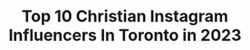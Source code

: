 ---
title: Top 10 Christian Instagram Influencers In Toronto in 2023
description: >-
  Find top christian Instagram influencers in Toronto in 2023. Most popular hashtags: #toronto #minimalism #ad.
platform: Instagram
hits: 9
text_top: Discover the top-rated Instagram influencers on inBeat.
text_bottom: Our platform aggregates 9 Instagram influencers like this in Toronto, Canada for you to pitch.
profiles:
  - username: "kisungkoh"
    fullname: >-
      kisung Koh
    bio: >-
      고기성/Koh,Christian,Toronto🇨🇦 from Seoul🇰🇷 ,nature,animallover,painter/ \<•>. /inquiry : kohkikoh@gmail.com
    location: "Canada"
    followers: 12102
    engagement: 486
    commentsToLikes: 0.019669
    id: ck134ijbawlig0i19c5l32vrm
    verified: false
    hashtags: "#wip, #tbt, #owl, #kisungkoh"
  - username: "akeel.music"
    fullname: >-
      Akeel
    bio: >-
      #Toronto | #LA #Christian GOLD Certified Creds:TreySongz|ToniBraxton|Ty$|SwaeLee|Jeremih|KidInk|Bas|Dreezy|LOONY+ 🎹 for Daniel Caesar ✍🏾️ to Babyface
    location: "Canada"
    followers: 5768
    engagement: 336
    commentsToLikes: 0.120855
    id: ck0tutj6w8lg30i19ctm5xdon
    verified: false
    hashtags: "#14, #joyride, #behindtheboards, #defjam"
  - username: "crazyplantguy"
    fullname: >-
      Christian 🤪🌿🧔🏻
    bio: >-
      Just a #crazyplantguy who loves plants. 🌿 Everyone should have at least☝🏼plant 🎥 IG Stories For Daily Vlogs 📷 ©️2018-2020 Crazy Plant Guy 📍Toronto 🇨🇦
    location: "Canada"
    followers: 138524
    engagement: 432
    commentsToLikes: 0.029744
    id: ck14h91hw95750i19hy157enp
    verified: false
    hashtags: "#urbanjungle, #houseplantclub, #greenthumb, #plantsofinstagram"
  - username: "ruth_arul"
    fullname: >-
      Ruth Aruliah
    bio: >-
      Christ First | Toronto | Romans 12:21
    location: "Canada"
    followers: 9659
    engagement: 2599
    commentsToLikes: 0.016494
    id: ckap9mgd6src20i78zufn1hvr
    verified: false
    hashtags: "#tiktok, #tamil, #southasian, #comedy"
  - username: "sneakertalkca"
    fullname: >-
      Christian Cantelon ✪
    bio: >-
      Sneaker, Steetwear & Travel Vlogger on YouTube 📍Based in Toronto, Canada Sneaker Page ➡️ @sneakertalk365
    location: "Canada"
    followers: 36366
    engagement: 239
    commentsToLikes: 0.038199
    id: ck6tr4rlbwxc40j712p3elo58
    verified: false
    hashtags: "#ootd, #sneakerhead, #jordan1mid, #adidas"
  - username: "afiya.francisco"
    fullname: >-
      Style Advisor | Everyday Looks
    bio: >-
      @thestylehouse #FridayFive Beauty in Action - style | life | wellness Toronto
    location: "Canada"
    followers: 10455
    engagement: 190
    commentsToLikes: 0.167329
    id: ck55mvmr24xa30i115utdot6t
    verified: false
    hashtags: "#ad, #clubquarantine, #ittakesavillage, #fridayfive"
  - username: "styleapotheca"
    fullname: >-
      Christina | minimal life+style
    bio: >-
      low buy & minimalism 🍃 debt free journey 💸 reformed shopaholic 🛍 #youtube 38K+📺 #toronto📍 pharmacist too🌿 carolyn@platformmedia.ca📧 LATEST VIDEO↡
    location: "Canada"
    followers: 51276
    engagement: 230
    commentsToLikes: 0.039426
    id: ck0vvj58gpdek0i1950s7jycu
    verified: false
    hashtags: "#lowbuy, #minimalism, #budgetingtips, #mindfulspending"
  - username: "itsaketovibe"
    fullname: >-
      Keto Vibes
    bio: >-
      Christina & Sabrina : Foodies, but make it Keto. 💌 itsaketovibe@gmail.com 📍 Toronto/New York 👇🏻 BLOG & MERCH
    location: "Canada"
    followers: 8305
    engagement: 402
    commentsToLikes: 0.171985
    id: ck0w2uh8sq8mm0i198z2prbby
    verified: false
    hashtags: "#lowcarb, #nocarb, #ketoaf, #ketodessert"
  - username: "christina.m.schmidtt"
    fullname: >-
      CHRISTINA SCHMIDT
    bio: >-
      𝕓𝕖𝕒𝕦𝕥𝕚𝕗𝕦𝕝 𝕒𝕕𝕧𝕖𝕟𝕥𝕦𝕣𝕖𝕤 & 𝕧𝕚𝕤𝕦𝕒𝕝 𝕡𝕝𝕖𝕒𝕤𝕦𝕣𝕖𝕤 🇨🇦 @plutinomodels 🇩🇪 @louisamodels 🇺🇸 @bicoastalmgmt
    location: "Canada"
    followers: 36063
    engagement: 431
    commentsToLikes: 0.082626
    id: ck9wfk6fap7a00j78r60nbgif
    verified: false
    hashtags: "#kwawesome, #louisamodels, #plutinomodels, #bicoastalmgmt"
  - username: "curtismason"
    fullname: >-
      Curtis Mason
    bio: >-
      26 - Montréal Boutique Manager at Christian Louboutin Montreal Model with Modeles LCP 👻: nolimitstoday
    location: "Canada"
    followers: 7740
    engagement: 1684
    commentsToLikes: 0.030357
    id: ck6ubucspbrhx0j71xehwccu8
    verified: false
    hashtags: "#blackouttuesday"
---